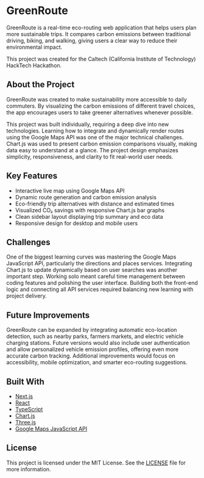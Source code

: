 # GreenRoute

GreenRoute is a real-time eco-routing web application that helps users plan more sustainable trips. It compares carbon emissions between traditional driving, biking, and walking, giving users a clear way to reduce their environmental impact.

This project was created for the Caltech (California Institute of Technology) HackTech Hackathon.

## About the Project

GreenRoute was created to make sustainability more accessible to daily commuters. By visualizing the carbon emissions of different travel choices, the app encourages users to take greener alternatives whenever possible.

This project was built individually, requiring a deep dive into new technologies. Learning how to integrate and dynamically render routes using the Google Maps API was one of the major technical challenges. Chart.js was used to present carbon emission comparisons visually, making data easy to understand at a glance. The project design emphasizes simplicity, responsiveness, and clarity to fit real-world user needs.

## Key Features

- Interactive live map using Google Maps API
- Dynamic route generation and carbon emission analysis
- Eco-friendly trip alternatives with distance and estimated times
- Visualized CO₂ savings with responsive Chart.js bar graphs
- Clean sidebar layout displaying trip summary and eco data
- Responsive design for desktop and mobile users

## Challenges

One of the biggest learning curves was mastering the Google Maps JavaScript API, particularly the directions and places services. Integrating Chart.js to update dynamically based on user searches was another important step. Working solo meant careful time management between coding features and polishing the user interface. Building both the front-end logic and connecting all API services required balancing new learning with project delivery.

## Future Improvements

GreenRoute can be expanded by integrating automatic eco-location detection, such as nearby parks, farmers markets, and electric vehicle charging stations. Future versions would also include user authentication and allow personalized vehicle emission profiles, offering even more accurate carbon tracking. Additional improvements would focus on accessibility, mobile optimization, and smarter eco-routing suggestions.

## Built With

- [Next.js](https://nextjs.org/)
- [React](https://reactjs.org/)
- [TypeScript](https://www.typescriptlang.org/)
- [Chart.js](https://www.chartjs.org/)
- [Three.js](https://threejs.org/)
- [Google Maps JavaScript API](https://developers.google.com/maps/documentation/javascript/overview)

## License

This project is licensed under the MIT License. See the [LICENSE](LICENSE) file for more information.
